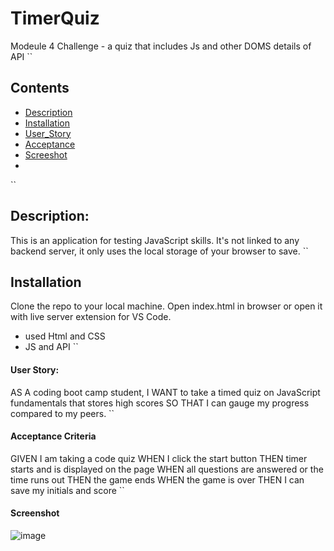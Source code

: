 # TimerQuiz

Modeule 4 Challenge - a quiz that includes Js and other DOMS details of API
``

## Contents

- [Description](#description)
- [Installation](#Installation)
- [User_Story](#User_Story)
- [Acceptance](#Acceptance_Criteria)
- [Screeshot](#Screenshot)
-

``

## Description:

This is an application for testing JavaScript skills. It's not linked to any backend server, it only uses the local storage of your browser to save.
``

## Installation

Clone the repo to your local machine. Open index.html in browser or open it with live server extension for VS Code.

- used Html and CSS
- JS and API
  ``

#### User Story:

AS A coding boot camp student, I WANT to take a timed quiz on JavaScript fundamentals that stores high scores
SO THAT I can gauge my progress compared to my peers.
``

#### Acceptance Criteria

GIVEN I am taking a code quiz
WHEN I click the start button
THEN timer starts and is displayed on the page
WHEN all questions are answered or the time runs out
THEN the game ends
WHEN the game is over
THEN I can save my initials and score
``

#### Screenshot

![image]()
